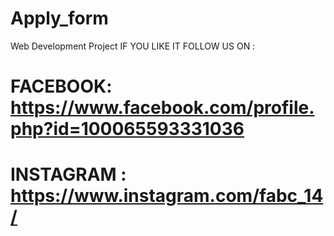 # Apply_form
Web Development Project
IF YOU LIKE IT FOLLOW US ON :

# FACEBOOK:  https://www.facebook.com/profile.php?id=100065593331036

# INSTAGRAM : https://www.instagram.com/fabc_14/

